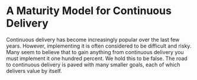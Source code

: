 A Maturity Model for Continuous Delivery
=========================================

Continuous delivery has become increasingly popular over the last few years. However, implementing it is often considered to be difficult and risky. Many seem to believe that to gain anything from continuous delivery you must implement it one hundred percent. We hold this to be false. The road to continuous delivery is paved with many smaller goals, each of which delivers value by itself.

